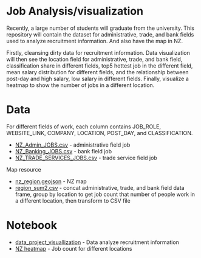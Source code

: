 # Job Analysis/visualization


Recently, a large number of students will graduate from the university. This repository will contain the dataset for administrative, trade, and bank fields used to analyze recruitment information. And also have the map in NZ. 

Firstly, cleansing dirty data for recruitment information. Data visualization will then see the location field for administrative, trade, and bank field, classification share in different fields, top5 hottest job in the different field, mean salary distribution for different fields, and the relationship between post-day and high salary, low salary in different fields. Finally, visualize a heatmap to show the number of jobs in a different location.

# Data

For different fields of work, each column contains JOB_ROLE, WEBSITE_LINK, COMPANY, LOCATION, POST_DAY, and CLASSIFICATION.

* [NZ_Admin_JOBS.csv](https://github.com/Flora1234567/job_project/blob/main/NZ_Admin_JOBS.csv) - administrative field job
* [NZ_Banking_JOBS.csv](https://github.com/Flora1234567/job_project/blob/main/NZ_Banking_JOBS.csv) - bank field job
* [NZ_TRADE_SERVICES_JOBS.csv](https://github.com/Flora1234567/job_project/blob/main/NZ_TRADE_SERVICES_JOBS.csv) - trade service field job

Map resource

* [nz_region.geojson](https://github.com/Flora1234567/job_project/blob/main/nz_region.geojson) - NZ map
* [region_sum2.csv](https://github.com/Flora1234567/job_project/blob/main/region_sum2.csv) - concat administrative, trade, and bank field data frame, group by location to get job count that number of people work in a different location, then transform to CSV file



# Notebook

* [data_project_visuallization](https://github.com/Flora1234567/job_project/blob/main/project_plot2.ipynb) - Data analyze recruitment information
* [NZ heatmap](https://github.com/Flora1234567/job_project/blob/main/GIS_plot.ipynb) - Job count for different locations


